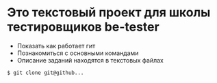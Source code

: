 # Это текстовый проект для школы тестировщиков be-tester
+ Показать как работает гит
+ Познакомиться с основными командами
+ Описание заданий находятся в текстовых файлах

```bash
$ git clone git@github...
